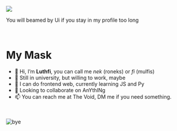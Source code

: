 ![](https://github.com/mulfis/mulfis/blob/main/output.gif)

You will beamed by Ui if you stay in my profile too long

<br>

<h1>My Mask</h1>

- 👋 Hi, I’m <b>Luthfi</b>, you can call me <i>nek</i> (roneks) or <i>fi</i> (mulfis)
- 👀 Still in university, but willing to work, maybe
- 🌱 I can do frontend web, currently learning JS and Py
- 💞️ Looking to collaborate on AnYthINg
- 📫 You can reach me at The Void, DM me if you need something.

<br>

![bye](https://media1.tenor.com/m/Dxsaz8EK0-QAAAAC/hiyori-blue-archive.gif)

<!---
Ronexts/Ronexts is a ✨ special ✨ repository because its `README.md` (this file) appears on your GitHub profile.
You can click the Preview link to take a look at your changes.
--->
